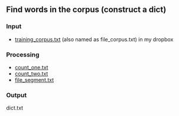 ## Find words in the corpus (construct a dict)

### Input
* [training_corpus.txt](https://www.dropbox.com/s/rt1afbc2w2y031x/training_corpus.txt?dl=0) (also named as file_corpus.txt) in my dropbox

### Processing
* [count_one.txt](https://www.dropbox.com/s/2870h1seg6zkukx/count_one.txt?dl=0)
* [count_two.txt](https://www.dropbox.com/s/mfz3oayyji04bxr/count_two.txt?dl=0)
* [file_segment.txt](https://www.dropbox.com/s/o7q3jy1i97xopvv/file_segment.txt?dl=0)

### Output
dict.txt
